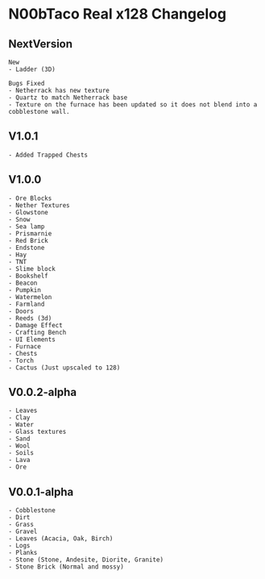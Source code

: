 N00bTaco Real x128 Changelog
======

NextVersion
------
    New
    - Ladder (3D)
    
    Bugs Fixed
    - Netherrack has new texture
    - Quartz to match Netherrack base
    - Texture on the furnace has been updated so it does not blend into a cobblestone wall.

V1.0.1
------
	- Added Trapped Chests

V1.0.0
------

	- Ore Blocks
	- Nether Textures
	- Glowstone
	- Snow
	- Sea lamp
	- Prismarnie
	- Red Brick
	- Endstone
	- Hay
	- TNT
	- Slime block
	- Bookshelf
	- Beacon
	- Pumpkin
	- Watermelon
	- Farmland
	- Doors
	- Reeds (3d)
	- Damage Effect
	- Crafting Bench
	- UI Elements
	- Furnace 
	- Chests
	- Torch
	- Cactus (Just upscaled to 128)
	

V0.0.2-alpha
------
	- Leaves
	- Clay
	- Water 
	- Glass textures
	- Sand
	- Wool
	- Soils
	- Lava
	- Ore
		
V0.0.1-alpha
------
	- Cobblestone
	- Dirt
	- Grass
	- Gravel
	- Leaves (Acacia, Oak, Birch)
	- Logs
	- Planks
	- Stone (Stone, Andesite, Diorite, Granite)
	- Stone Brick (Normal and mossy)
